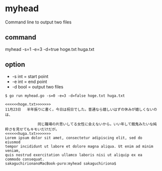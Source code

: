 # myhead
Command line to output two files
## command
myhead -s=1 -e=3 -d=true hoge.txt huga.txt

## option
 - -s int = start point
 - -e int = end point
 - -d bool = output two files


```
$ go run myhead.go -s=0 -e=3 -d=false hoge.txt huga.txt

<<<<<<hoge.txt>>>>>>>
11月23日　 半年振りに書く。今日は祝日でした。普通なら嬉しいはずの休みが嬉しくないのは、

　　　　　　　　　同じ職場の片思いしてる女性に会えないから。いい年して餓鬼みたいな純粋さを見せてもキモいだけだが。
<<<<<<huga.txt>>>>>>>
Lorem ipsum dolor sit amet, consectetur adipiscing elit, sed do eiusmod 
tempor incididunt ut labore et dolore magna aliqua. Ut enim ad minim veniam, 
quis nostrud exercitation ullamco laboris nisi ut aliquip ex ea commodo consequat. 
sakaguchirionanoMacBook-puro:myhead sakaguchiriona$ 
```
